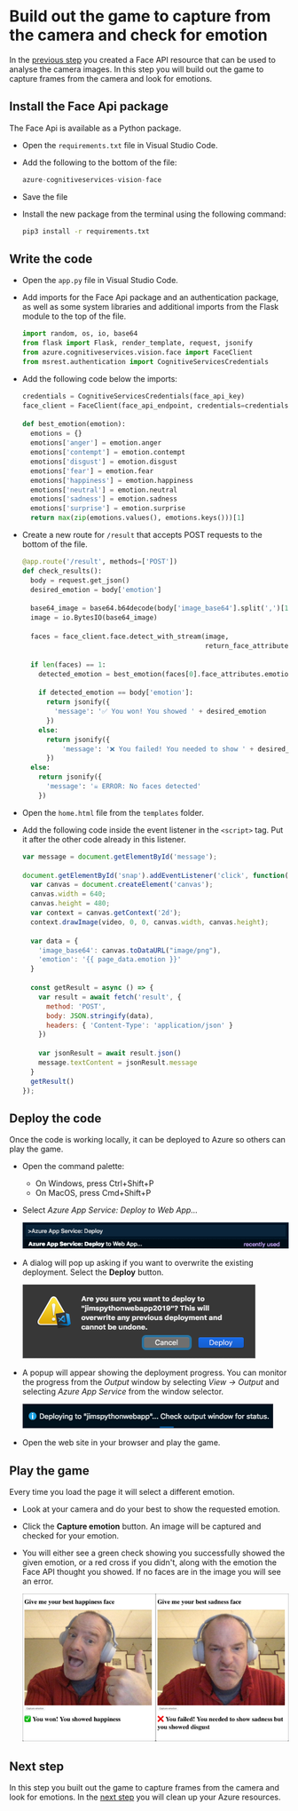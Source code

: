 # Build out the game to capture from the camera and check for emotion

In the [previous step](./CreateAFaceResource.md) you created a Face API resource that can be used to analyse the camera images. In this step you will build out the game to capture frames from the camera and look for emotions.

## Install the Face Api package

The Face Api is available as a Python package.

* Open the `requirements.txt` file in Visual Studio Code.

* Add the following to the bottom of the file:

  ```python
  azure-cognitiveservices-vision-face
  ```

* Save the file

* Install the new package from the terminal using the following command:
  
  ```sh
  pip3 install -r requirements.txt
  ```

## Write the code

* Open the `app.py` file in Visual Studio Code.

* Add imports for the Face Api package and an authentication package, as well as some system libraries and additional imports from the Flask module to the top of the file.
  
  ```python
  import random, os, io, base64
  from flask import Flask, render_template, request, jsonify
  from azure.cognitiveservices.vision.face import FaceClient
  from msrest.authentication import CognitiveServicesCredentials
  ```

* Add the following code below the imports:

  ```python
  credentials = CognitiveServicesCredentials(face_api_key)
  face_client = FaceClient(face_api_endpoint, credentials=credentials)

  def best_emotion(emotion):
    emotions = {}
    emotions['anger'] = emotion.anger
    emotions['contempt'] = emotion.contempt
    emotions['disgust'] = emotion.disgust
    emotions['fear'] = emotion.fear
    emotions['happiness'] = emotion.happiness
    emotions['neutral'] = emotion.neutral
    emotions['sadness'] = emotion.sadness
    emotions['surprise'] = emotion.surprise
    return max(zip(emotions.values(), emotions.keys()))[1]
  ```

* Create a new route for `/result` that accepts POST requests to the bottom of the file.

  ```python
  @app.route('/result', methods=['POST'])
  def check_results():
    body = request.get_json()
    desired_emotion = body['emotion']

    base64_image = base64.b64decode(body['image_base64'].split(',')[1])
    image = io.BytesIO(base64_image)

    faces = face_client.face.detect_with_stream(image,
                                                return_face_attributes=['emotion'])

    if len(faces) == 1:
      detected_emotion = best_emotion(faces[0].face_attributes.emotion)

      if detected_emotion == body['emotion']:
        return jsonify({
          'message': '✅ You won! You showed ' + desired_emotion
        })
      else:
        return jsonify({
            'message': '❌ You failed! You needed to show ' + desired_emotion + ' but you showed ' + detected_emotion
        })
    else:
      return jsonify({
        'message': '☠️ ERROR: No faces detected'
      })
  ```

* Open the `home.html` file from the `templates` folder.

* Add the following code inside the event listener in the `<script>` tag. Put it after the other code already in this listener.

  ```js
  var message = document.getElementById('message');

  document.getElementById('snap').addEventListener('click', function() {
    var canvas = document.createElement('canvas');
    canvas.width = 640;
    canvas.height = 480;
    var context = canvas.getContext('2d');
    context.drawImage(video, 0, 0, canvas.width, canvas.height);

    var data = {
      'image_base64': canvas.toDataURL("image/png"),
      'emotion': '{{ page_data.emotion }}'
    }

    const getResult = async () => {
      var result = await fetch('result', {
        method: 'POST',
        body: JSON.stringify(data),
        headers: { 'Content-Type': 'application/json' }
      })

      var jsonResult = await result.json()
      message.textContent = jsonResult.message
    }
    getResult()
  });
  ```

## Deploy the code

Once the code is working locally, it can be deployed to Azure so others can play the game.

* Open the command palette:
  * On Windows, press Ctrl+Shift+P
  * On MacOS, press Cmd+Shift+P

* Select *Azure App Service: Deploy to Web App...*
  
  ![The command palette showing the Azure App Service: Deploy to Web App option](../images/CommandPaletteDeployAppService.png)

* A dialog will pop up asking if you want to overwrite the existing deployment. Select the **Deploy** button.
  
  ![The overwrite existing deploy dialog](../images/OverwriteDeploy.png)

* A popup will appear showing the deployment progress. You can monitor the progress from the *Output* window by selecting *View -> Output* and selecting *Azure App Service* from the window selector.
  
  ![The deploy progress dialog](../images/DeployProgress.png)

* Open the web site in your browser and play the game.

## Play the game

Every time you load the page it will select a different emotion.

* Look at your camera and do your best to show the requested emotion.

* Click the **Capture emotion** button. An image will be captured and checked for your emotion.

* You will either see a green check showing you successfully showed the given emotion, or a red cross if you didn't, along with the emotion the Face API thought you showed. If no faces are in the image you will see an error.

  ![The game results showing one game won, and one lost](../images/GameResults.png)

## Next step

In this step you built out the game to capture frames from the camera and look for emotions. In the [next step](./CleanUp.md) you will clean up your Azure resources.
